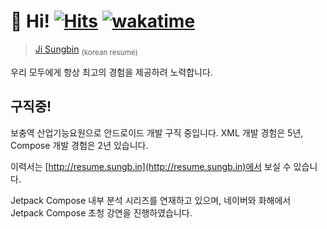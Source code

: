 # 👋 Hi! [![Hits](https://hits.seeyoufarm.com/api/count/incr/badge.svg?url=https%3A%2F%2Fgithub.com%2Fjisungbin%2Fjisungbin&count_bg=%2396D667&title_bg=%23555555&icon=ghostery.svg&icon_color=%23FFFFFF&title=see+my+profile&edge_flat=false)](https://github.com/jisungbin/fashion-guide) [![wakatime](https://wakatime.com/badge/user/2da851dd-14d7-47dd-821a-7d902e52c1c2.svg)](https://github.com/jisungbin/univ)

> [Ji Sungbin](https://resume.sungb.in/) <sub>(korean resume)</sub>

우리 모두에게 항상 최고의 경험을 제공하려 노력합니다.


## 구직중!

보충역 산업기능요원으로 안드로이드 개발 구직 중입니다. XML 개발 경험은 5년, Compose 개발 경험은 2년 있습니다.

이력서는 [http://resume.sungb.in](http://resume.sungb.in)에서 보실 수 있습니다.

Jetpack Compose 내부 분석 시리즈를 연재하고 있으며, 네이버와 화해에서 Jetpack Compose 초청 강연을 진행하였습니다.
